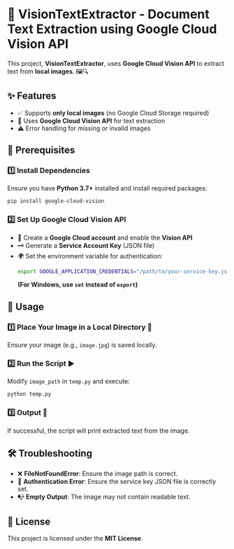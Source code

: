 # 📝 VisionTextExtractor - Document Text Extraction using Google Cloud Vision API

This project, **VisionTextExtractor**, uses **Google Cloud Vision API** to extract text from **local images**. 🖼️🔍

## ✨ Features
- ✅ Supports **only local images** (no Google Cloud Storage required)
- 🚀 Uses **Google Cloud Vision API** for text extraction
- ⚠️ Error handling for missing or invalid images

## 🔧 Prerequisites
### 1️⃣ Install Dependencies
Ensure you have **Python 3.7+** installed and install required packages:
```bash
pip install google-cloud-vision
```

### 2️⃣ Set Up Google Cloud Vision API
- 🔑 Create a **Google Cloud account** and enable the **Vision API**
- 🗝️ Generate a **Service Account Key** (JSON file)
- 🌍 Set the environment variable for authentication:
  ```bash
  export GOOGLE_APPLICATION_CREDENTIALS="/path/to/your-service-key.json"
  ```
  **(For Windows, use `set` instead of `export`)**

## 🚀 Usage
### 1️⃣ Place Your Image in a Local Directory 📂
Ensure your image (e.g., `image.jpg`) is saved locally.

### 2️⃣ Run the Script ▶️
Modify `image_path` in `temp.py` and execute:
```bash
python temp.py
```

### 3️⃣ Output 📜
If successful, the script will print extracted text from the image.

## 🛠️ Troubleshooting
- ❌ **FileNotFoundError**: Ensure the image path is correct.
- 🔑 **Authentication Error**: Ensure the service key JSON file is correctly set.
- 📭 **Empty Output**: The image may not contain readable text.

## 📜 License
This project is licensed under the **MIT License**.

